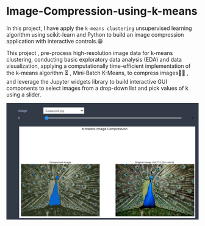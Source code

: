 # Image-Compression-using-k-means

In this project, I have apply the `k-means clustering` unsupervised learning algorithm using scikit-learn and Python to build an image compression application with interactive controls.😁

This project , pre-process high-resolution image data for k-means clustering, conducting basic exploratory data analysis (EDA) and data visualization, applying a computationally time-efficient implementation of the k-means algorithm ⏳ , Mini-Batch K-Means, to compress images🐱‍🏍 , and leverage the Jupyter widgets library to build interactive GUI components to select images from a drop-down list and pick values of k using a slider.

<img align = "center"  src="https://github.com/ritika-singh2000/Image-Compression-using-k-means/blob/main/compress.png" > 
